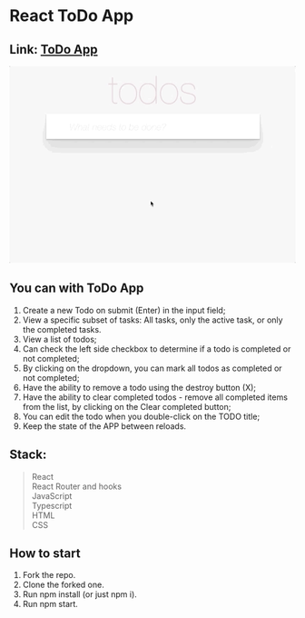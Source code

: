 # React ToDo App
## Link: [ToDo App](https://smiyka.github.io/todo-app_react/)
![todoapp](./description/todoapp.gif)

## You can with ToDo App
1. Create a new Todo on submit (Enter) in the input field;
2. View a specific subset of tasks: All tasks, only the active task, or only the completed tasks.
3. View a list of todos;
4. Can check the left side checkbox to determine if a todo is completed or not completed;
5. By clicking on the dropdown, you can mark all todos as completed or not completed;
6. Have the ability to remove a todo using the destroy button (X);
7. Have the ability to clear completed todos - remove all completed items from the list, by clicking on the Clear completed button;
8. You can edit the todo when you double-click on the TODO title;
9. Keep the state of the APP between reloads.

## Stack:
> React<br>
> React Router and hooks<br>
> JavaScript<br>
> Typescript<br>
> HTML<br>
> CSS<br>

## How to start
1. Fork the repo.<br>
2. Clone the forked one.<br>
3. Run npm install (or just npm i).<br>
4. Run npm start.<br>
